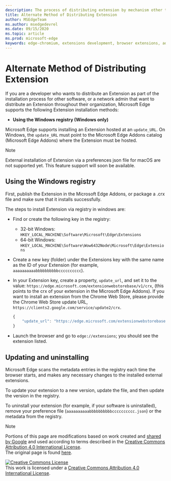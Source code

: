 ```yaml
---
description: The process of distributing extension by mechanism other than verified stores
title: Alternate Method of Distributing Extension
author: MSEdgeTeam
ms.author: msedgedevrel
ms.date: 09/15/2020
ms.topic: article
ms.prod: microsoft-edge
keywords: edge-chromium, extensions development, browser extensions, addons, partner center, developer
---
```


# Alternate Method of Distributing Extension  

If you are a developer who wants to distribute an Extension as part of the installation process for other software, or a network admin that want to distribute an Extension throughout their organization, Microsoft Edge supports the following Extension installation methods:  

*   **Using the Windows registry \(Windows only\)**  

Microsoft Edge supports installing an Extension hosted at an `update_URL`.  On Windows, the `update_URL` must point to the Microsoft Edge Addons catalog \(Microsoft Edge Addons\) where the Extension must be hosted.  

> [!NOTE]
> External installation of Extension via a preferences json file for macOS <!--and Linux--> are not supported yet.  This feature support will soon be available.

## Using the Windows registry  

First, publish the Extension in the Microsoft Edge Addons, or package a .crx file and make sure that it installs successfully.  

The steps to install Extension via registry in windows are:  

*   Find or create the following key in the registry:  
    *   32-bit Windows:  `HKEY_LOCAL_MACHINE\Software\Microsoft\Edge\Extensions`  
    *   64-bit Windows:  `HKEY_LOCAL_MACHINE\Software\Wow6432Node\Microsoft\Edge\Extensions`  
*   Create a new key \(folder\) under the Extensions key with the same name as the ID of your Extension \(for example, `aaaaaaaaaabbbbbbbbbbcccccccccc`\).  
*   In your Extension key, create a property, `update_url`, and set it to the value: `https://edge.microsoft.com/extensionwebstorebase/v1/crx`,  \(this points to the crx of your extension in the Microsoft Edge Addons\). If you want to install an extension from the Chrome Web Store, please provide the Chrome Web Store update URL, `https://clients2.google.com/service/update2/crx`.  
    
    ```javascript
    {
        "update_url": "https://edge.microsoft.com/extensionwebstorebase/v1/crx"
    }
    ```  
    
*   Launch the browser and go to `edge://extensions`; you should see the extension listed.  

## Updating and uninstalling  

Microsoft Edge scans the metadata entries in the registry each time the browser starts, and makes any necessary changes to the installed external extensions.  

To update your extension to a new version, update the file, and then update the version in the registry.  

To uninstall your extension \(for example, if your software is uninstalled\), remove your preference file \(`aaaaaaaaaabbbbbbbbbbcccccccccc.json`\) or the metadata from the registry.  

<!-- image links -->  

<!-- links -->  

> [!NOTE]
> Portions of this page are modifications based on work created and [shared by Google][GoogleSitePolicies] and used according to terms described in the [Creative Commons Attribution 4.0 International License][CCA4IL].  
> The original page is found [here](https://developer.chrome.com/apps/external_extensions).  

[![Creative Commons License][CCby4Image]][CCA4IL]  
This work is licensed under a [Creative Commons Attribution 4.0 International License][CCA4IL].  

[CCA4IL]: https://creativecommons.org/licenses/by/4.0  
[CCby4Image]: https://i.creativecommons.org/l/by/4.0/88x31.png  
[GoogleSitePolicies]: https://developers.google.com/terms/site-policies
